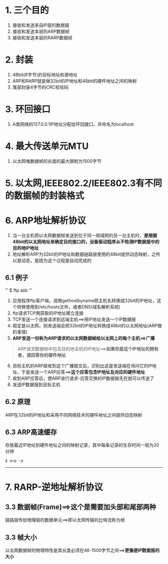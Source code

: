# 1. 三个目的
1. 接收和发送来自IP层的数据报
2. 接收和发送本层的ARP数据帧
3. 接收和发送本层的RARP数据帧

# 2. 封装
1. 48bit(6字节)的目标地址和源地址
2. ARP和RARP就是做32bit的IP地址和48bit的硬件地址之间的映射
3. 尾部封装4字节的CRC校验码

# 3. 环回接口
1. A类网络的127.0.0.1IP地址分配给环回接口，并命名为localhost

# 4. 最大传送单元MTU
1. 以太网堆数据帧的长度的最大限制为1500字节

# 5. 以太网,IEEE802.2/IEEE802.3有不同的数据帧的封装格式

# 6. ARP地址解析协议
1. 当一台主机把以太网数据帧发送到位于同一局域网的另一台主机时，**是根据48bit的以太网地址来确定目的接口的，设备驱动程序从不检测IP数据报中的目的地IP地址**
2. 地址解析ARP为32bit的IP地址和数据链路层使用的48bit提供动态映射，之所以是动态，是因为这个过程是自动完成的

## 6.1 例子
‵‵‵
$ ftp asb
‵‵‵

1. 应用程序ftp客户端，调用gethostbyname把主机名转换成32bit的IP地址，这个转换使用到/etc/hosts文件，或者DNS(域名解析系统)
2. ftp请求TCP用获取的IP地址建立连接
3. TCP发送一个连接请求到远端主机==>用IP地址发送一个IP数据报
4. 假定是以太网，则发送端会把32bit的IP地址转换成48bit的以太网地址(ARP做的事情)
5. **ARP发送一份称为ARP请求的以太网数据帧给以太网上的每个主机==>广播**
> ARP请求数据帧中包含目的地主机的IP地址==>**如果你是这个IP地址的拥有者，请回答你的硬件地址**
6. 目标主机的ARP层收到这个广播报文后，识别出这是发送端在询问它的IP地址，于是发送一个ARP应答==>**这个应答包含IP地址及对应的硬件地址**
7. 收到ARP应答后，使ARP进行请求-应答交换的IP数据报先在就可以传送了
8. 发送IP数据报到目标主机

## 6.2 原理
ARP在32bit的IP地址和采用不同网络技术的硬件地址之间提供动态映射      

## 6.3 ARP高速缓存
存放最近IP地址到硬件地址之间的映射记录，其中每条记录的生存时间一般为20分钟

```
$ arp -a
```

-----
# 7. RARP-逆地址解析协议

## 3.3 数据帧(Frame)==>这个是需要加头部和尾部两种
链路层传给物理层的数据单元==>即以太网传输的比特流称为帧      

## 3.3 帧大小
以太网数据帧的物理特性是其长度必须在46-1500字节之间==>**更像是IP数据报的大小**


